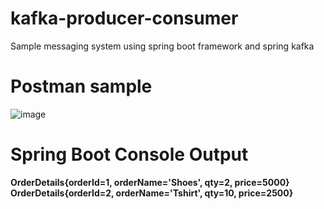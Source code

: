# kafka-producer-consumer
Sample messaging system using spring boot framework and spring kafka

# Postman sample
![image](https://github.com/user-attachments/assets/dd59ac17-e5b8-4918-82ad-c9ade114e1dd)

# Spring Boot Console Output

**OrderDetails{orderId=1, orderName='Shoes', qty=2, price=5000}
OrderDetails{orderId=2, orderName='Tshirt', qty=10, price=2500}**
